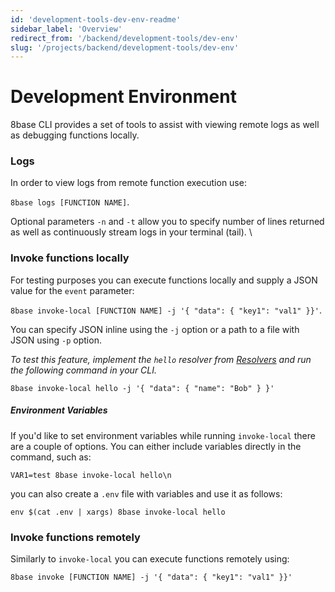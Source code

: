 ```yaml
---
id: 'development-tools-dev-env-readme'
sidebar_label: 'Overview'
redirect_from: '/backend/development-tools/dev-env'
slug: '/projects/backend/development-tools/dev-env'
---
```


# Development Environment

8base CLI provides a set of tools to assist with viewing remote logs as well as debugging functions locally.

### Logs

In order to view logs from remote function execution use:

`8base logs [FUNCTION NAME]`.

Optional parameters `-n` and `-t` allow you to specify number of lines returned as well as continuously stream logs in your terminal (tail). \

### Invoke functions locally

For testing purposes you can execute functions locally and supply a JSON value for the `event` parameter:

`8base invoke-local [FUNCTION NAME] -j '{ "data": { "key1": "val1" }}'`.

You can specify JSON inline using the `-j` option or a path to a file with JSON using `-p` option.

_To test this feature, implement the `hello` resolver from [Resolvers](/projects/backend/custom-functions/resolvers) and run the following command in your CLI._

`8base invoke-local hello -j '{ "data": { "name": "Bob" } }'`

<!--{% hint style="info" %}-->

##### Environment Variables

If you'd like to set environment variables while running `invoke-local` there are a couple of options. You can either include variables directly in the command, such as:

`VAR1=test 8base invoke-local hello\n`

you can also create a `.env` file with variables and use it as follows:

`env $(cat .env | xargs) 8base invoke-local hello`

<!--{% endhint %}-->

### Invoke functions remotely

Similarly to `invoke-local` you can execute functions remotely using:

`8base invoke [FUNCTION NAME] -j '{ "data": { "key1": "val1" }}'`
